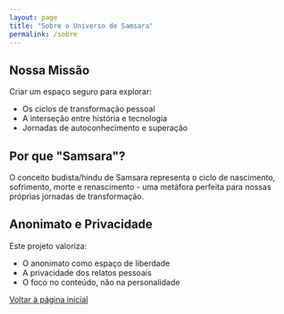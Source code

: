 ```yaml
---
layout: page
title: "Sobre o Universo de Samsara"
permalink: /sobre
---
```


## Nossa Missão

Criar um espaço seguro para explorar:
- Os ciclos de transformação pessoal
- A interseção entre história e tecnologia
- Jornadas de autoconhecimento e superação

## Por que "Samsara"?

O conceito budista/hindu de Samsara representa o ciclo de nascimento, sofrimento, morte e renascimento - uma metáfora perfeita para nossas próprias jornadas de transformação.

## Anonimato e Privacidade

Este projeto valoriza:
- O anonimato como espaço de liberdade
- A privacidade dos relatos pessoais
- O foco no conteúdo, não na personalidade

[Voltar à página inicial](/)
